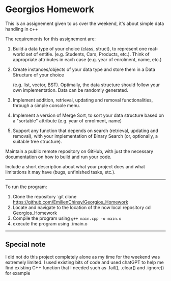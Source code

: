# Georgios Homework

This is an assignement given to us over the weekend,
it's about simple data handling in c++

The requirements for this assignement are:

1. Build a data type of your choice (class, struct), to represent one real-world set of entitie. (e.g. Students, Cars, Products, etc.). Think of appropriate attributes in each case (e.g. year of enrolment, name, etc.)
2. Create instances/objects of your data type and store them in a Data Structure of your choice

   (e.g. list, vector, BST). Optimally, the data structure should follow your own implementation. Data can be randomly generated.
3. Implement addition, retrieval, updating and removal functionalities, through a simple console menu.
4. Implement a version of Merge Sort, to sort your data structure based on a "sortable" attribute (e.g. year of enrolment, name)
5. Support any function that depends on search (retrieval, updating and removal), with your implementation of Binary Search (or, optionally, a suitable tree structure).

Maintain a public remote repository on GitHub, with just the necessary documentation on how to build and run your code.

Include a short description about what your project does and what limitations it may have (bugs, unfinished tasks, etc.).

---

To run the program: 

1. Clone the repository `git clone https://github.com/EmilienChinsy/Georgios_Homework
2. Locate and navigate to the location of the now local repository cd Georgios_Homework
3. Compile the program using `g++ main.cpp -o main.o`
4. execute the program using ./main.o

---

## Special note

I did not do this project completely alone as my time for the weekend was extremely limited.
I used existing bits of code and used chatGPT to help me find existing C++ function that I needed such as .fail(), .clear() and .ignore() for example
